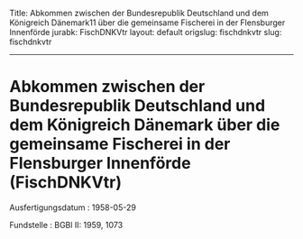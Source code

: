 Title: Abkommen zwischen der Bundesrepublik Deutschland und dem Königreich Dänemark11
  über die gemeinsame Fischerei in der Flensburger Innenförde
jurabk: FischDNKVtr
layout: default
origslug: fischdnkvtr
slug: fischdnkvtr

---

# Abkommen zwischen der Bundesrepublik Deutschland und dem Königreich Dänemark über die gemeinsame Fischerei in der Flensburger Innenförde (FischDNKVtr)

Ausfertigungsdatum
:   1958-05-29

Fundstelle
:   BGBl II: 1959, 1073

